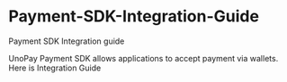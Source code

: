 # Payment-SDK-Integration-Guide
Payment SDK Integration guide

UnoPay Payment SDK allows applications to accept payment via wallets. Here is Integration Guide
